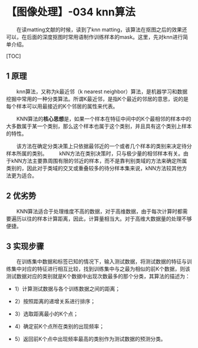 # 【图像处理】-034 knn算法

&emsp;&emsp;在读matting文献的时候，读到了knn matting，该算法在抠图之后的效果还可以，在后面的深度抠图时常用语制作训练样本的mask。这里，先对knn进行简单介绍。

[TOC]

## 1 原理

&emsp;&emsp;knn算法，又称为k最近邻（k nearest neighbor）算法，是机器学习和数据挖掘中常用的一种分类算法。所谓K最近邻，是指K个最近的邻居的意思，说的是每个样本可以用最接近的K个邻居的属性来代表。

&emsp;&emsp;KNN算法的**核心思想**是，如果一个样本在特征中间中的K个最相邻的样本中的大多数属于某一个类别，那么这个样本也属于这个类别，并且具有这个类别上样本的特性。

&emsp;&emsp;该方法在确定分类决策上只依据最邻近的一个或者几个样本的类别来决定待分样本所属的类别。 
&emsp;&emsp;kNN方法在类别决策时，只与极少量的相邻样本有关。由于kNN方法主要靠周围有限的邻近的样本，而不是靠判别类域的方法来确定所属类别的，因此对于类域的交叉或重叠较多的待分样本集来说，kNN方法较其他方法更为适合。

## 2 优劣势

&emsp;&emsp;KNN算法适合于处理维度不高的数据，对于高维数据，由于每次计算时都需要遍历以往的样本计算距离，因此，计算量相当大。对于高维大数据量的处理不够便捷。

## 3 实现步骤

&emsp;&emsp;在训练集中数据和标签已知的情况下，输入测试数据，将测试数据的特征与训练集中对应的特征进行相互比较，找到训练集中与之最为相似的前K个数据，则该测试数据对应的类别就是K个数据中出现次数最多的那个分类，其算法的描述为：

- 1）计算测试数据与各个训练数据之间的距离；

- 2）按照距离的递增关系进行排序；

- 3）选取距离最小的K个点；

- 4）确定前K个点所在类别的出现频率；

- 5）返回前K个点中出现频率最高的类别作为测试数据的预测分类。
